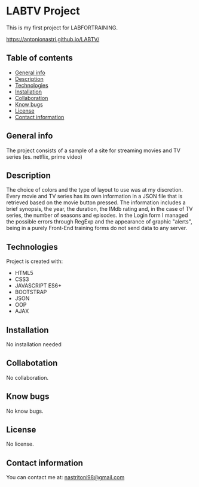 # LABTV Project
This is my first project for LABFORTRAINING.

https://antonionastri.github.io/LABTV/


## Table of contents
* [General info](#general-info)
* [Description](#description)
* [Technologies](#technologies)
* [Installation](#installation)
* [Collaboration](#collaboration)
* [Know bugs](#know-bugs)
* [License](#license)
* [Contact information](#contact-information)


## General info
The project consists of a sample of a site for streaming movies and TV series (es. netflix, prime video)

## Description
The choice of colors and the type of layout to use was at my discretion. Every movie and TV series has its own 
information in a JSON file that is retrieved based on the movie button pressed. The information includes
a brief synopsis, the year, the duration, the IMdb rating and, in the case of TV series, the number of seasons and episodes.
In the Login form I managed the possible errors through RegExp and the appearance of graphic "alerts", being in a
purely Front-End training forms do not send data to any server.


## Technologies
Project is created with:

* HTML5
* CSS3
* JAVASCRIPT ES6+
* BOOTSTRAP
* JSON
* OOP
* AJAX
	
## Installation
No installation needed

## Collabotation
No collaboration.

## Know bugs
No know bugs.

## License
No license.

## Contact information
You can contact me at: nastritoni98@gmail.com 
